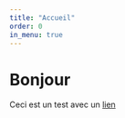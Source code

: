 ```yaml
---
title: "Accueil"
order: 0
in_menu: true
---
```

# Bonjour

Ceci est un test avec un [lien](deuxfleurs.fr) 